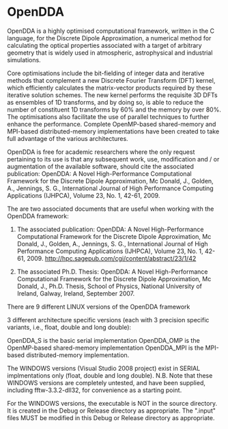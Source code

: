 # OpenDDA
OpenDDA is a highly optimised computational framework, written in the C language, for the Discrete Dipole Approximation, a numerical method for calculating the optical properties associated with a target of arbitrary geometry that is widely used in atmospheric, astrophysical and industrial simulations.

Core optimisations include the bit-fielding of integer data and iterative methods that complement a new Discrete Fourier Transform (DFT) kernel, which efficiently calculates the matrix-vector products required by these iterative solution schemes. The new kernel performs the requisite 3D DFTs as ensembles of 1D transforms, and by doing so, is able to reduce the number of constituent 1D transforms by 60% and the memory by over 80%. The optimisations also facilitate the use of parallel techniques to further enhance the performance. Complete OpenMP-based shared-memory and MPI-based distributed-memory implementations have been created to take full advantage of the various architectures.

OpenDDA is free for academic researchers where the only request pertaining to its use is that any subsequent work, use, modification and / or augmentation of the available software, should cite the associated publication: OpenDDA: A Novel High-Performance Computational Framework for the Discrete Dipole Approximation, Mc Donald, J., Golden, A., Jennings, S. G., International Journal of High Performance Computing Applications (IJHPCA), Volume 23, No. 1, 42-61, 2009.

The are two associated documents that are useful when working with the OpenDDA framework:

1. The associated publication:
OpenDDA: A Novel High-Performance Computational Framework for the Discrete Dipole Approximation, Mc Donald, J., Golden, A., Jennings, S. G., International Journal of High Performance Computing Applications (IJHPCA), Volume 23, No. 1, 42-61, 2009.
http://hpc.sagepub.com/cgi/content/abstract/23/1/42

2. The associated Ph.D. Thesis:
OpenDDA: A Novel High-Performance Computational Framework for the Discrete Dipole Approximation, Mc Donald, J., Ph.D. Thesis, School of Physics, National University of Ireland, Galway, Ireland, September 2007.

There are 9 different LINUX versions of the OpenDDA framework

3 different architecture specific versions (each with 3 precision specific variants, i.e., float, double and long double):

OpenDDA_S is the basic serial implementation
OpenDDA_OMP is the OpenMP-based shared-memory implementation
OpenDDA_MPI is the MPI-based distributed-memory implementation.

The WINDOWS versions (Visual Studio 2008 project) exist in SERIAL implmentations only (float, double and long double). N.B. Note that these WINDOWS versions are completely untested, and have been supplied, including fftw-3.3.2-dll32, for convenience as a starting point.

For the WINDOWS versions, the executable is NOT in the source directory. It is created in the Debug or Release directory as appropriate. The ".input" files MUST be modified in this Debug or Release directory as appropriate.
